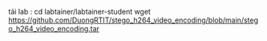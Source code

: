 tải lab :
cd labtainer/labtainer-student
wget https://github.com/DuongRTIT/stego_h264_video_encoding/blob/main/stego_h264_video_encoding.tar
